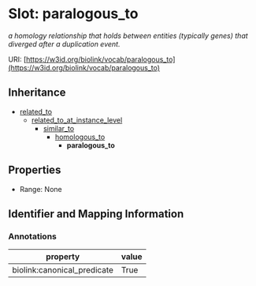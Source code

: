 # Slot: paralogous_to
_a homology relationship that holds between entities (typically genes) that diverged after a duplication event._


URI: [https://w3id.org/biolink/vocab/paralogous_to](https://w3id.org/biolink/vocab/paralogous_to)




## Inheritance

* [related_to](related_to.md)
    * [related_to_at_instance_level](related_to_at_instance_level.md)
        * [similar_to](similar_to.md)
            * [homologous_to](homologous_to.md)
                * **paralogous_to**



## Properties

 * Range: None



## Identifier and Mapping Information





### Annotations

| property | value |
| --- | --- |
| biolink:canonical_predicate | True |


